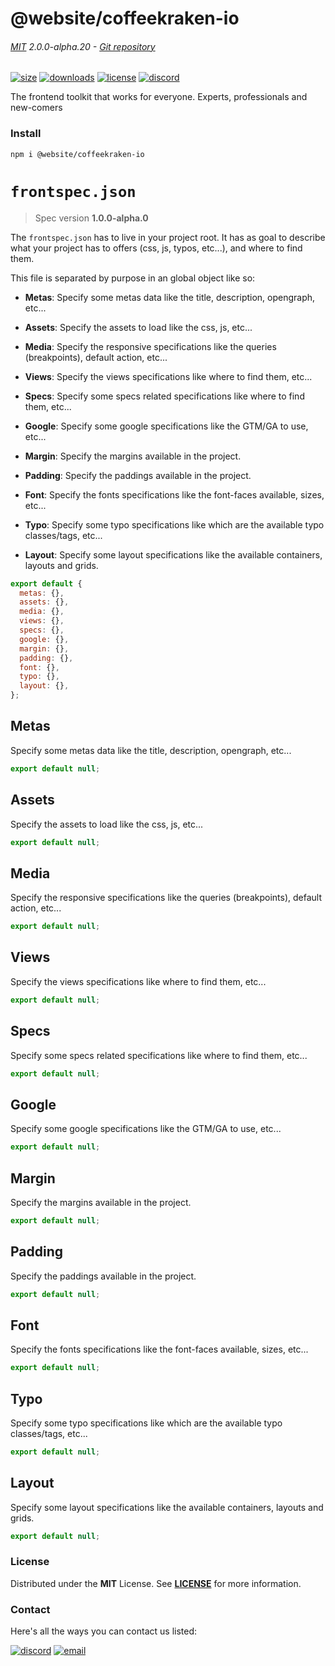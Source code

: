 <!-- This file has been generated using
     the "@coffeekraken/s-markdown-builder" package.
     !!! Do not edit it directly... -->


<!-- header -->
# @website/coffeekraken-io

###### [MIT](./license) 2.0.0-alpha.20 - [Git repository]()

<!-- shields -->
[![size](https://shields.io/bundlephobia/min/@website/coffeekraken-io?style=for-the-badge)](https://www.npmjs.com/package/@website/coffeekraken-io)
[![downloads](https://shields.io/npm/dm/@website/coffeekraken-io?style=for-the-badge)](https://www.npmjs.com/package/@website/coffeekraken-io)
[![license](https://shields.io/npm/l/@website/coffeekraken-io?style=for-the-badge)](./LICENSE)
[![discord](https://img.shields.io/discord/940362961682333767?color=5100FF&amp;label=Join%20us%20on%20Discord&amp;style=for-the-badge)](https://discord.gg/HzycksDJ)

<!-- description -->
The frontend toolkit that works for everyone. Experts, professionals and new-comers

<!-- install -->
### Install

```shell
npm i @website/coffeekraken-io

```

<!-- body -->

<!--
/**
* @name            Frontspec
* @namespace       doc.specFiles
* @type            Markdown
* @platform        md
* @status          stable
* @menu            Documentation / Spec files           /doc/specfiles/frontspec
*
* @since           2.0.0
* @author    Olivier Bossel <olivier.bossel@gmail.com> (https://coffeekraken.io)
*/
-->

# `frontspec.json`

> Spec version **1.0.0-alpha.0**

The `frontspec.json` has to live in your project root. It has as goal to describe what your project has to offers (css, js, typos, etc...), and where to find them.

This file is separated by purpose in an global object like so:


-   **Metas**: Specify some metas data like the title, description, opengraph, etc...
    
-   **Assets**: Specify the assets to load like the css, js, etc...
    
-   **Media**: Specify the responsive specifications like the queries (breakpoints), default action, etc...
    
-   **Views**: Specify the views specifications like where to find them, etc...
    
-   **Specs**: Specify some specs related specifications like where to find them, etc...
    
-   **Google**: Specify some google specifications like the GTM/GA to use, etc...
    
-   **Margin**: Specify the margins available in the project.
    
-   **Padding**: Specify the paddings available in the project.
    
-   **Font**: Specify the fonts specifications like the font-faces available, sizes, etc...
    
-   **Typo**: Specify some typo specifications like which are the available typo classes/tags, etc...
    
-   **Layout**: Specify some layout specifications like the available containers, layouts and grids.
    
```js
export default {
  metas: {},
  assets: {},
  media: {},
  views: {},
  specs: {},
  google: {},
  margin: {},
  padding: {},
  font: {},
  typo: {},
  layout: {},
};

```


## Metas

Specify some metas data like the title, description, opengraph, etc...

```js
export default null;

```


## Assets

Specify the assets to load like the css, js, etc...

```js
export default null;

```


## Media

Specify the responsive specifications like the queries (breakpoints), default action, etc...

```js
export default null;

```


## Views

Specify the views specifications like where to find them, etc...

```js
export default null;

```


## Specs

Specify some specs related specifications like where to find them, etc...

```js
export default null;

```


## Google

Specify some google specifications like the GTM/GA to use, etc...

```js
export default null;

```


## Margin

Specify the margins available in the project.

```js
export default null;

```


## Padding

Specify the paddings available in the project.

```js
export default null;

```


## Font

Specify the fonts specifications like the font-faces available, sizes, etc...

```js
export default null;

```


## Typo

Specify some typo specifications like which are the available typo classes/tags, etc...

```js
export default null;

```


## Layout

Specify some layout specifications like the available containers, layouts and grids.

```js
export default null;

```



<!-- license -->
### License

Distributed under the **MIT** License. See **[LICENSE](./license)** for more information.

<!-- contact -->
### Contact

Here's all the ways you can contact us listed:

[![discord](https://img.shields.io/badge/Join%20us%20on%20discord-Join-blueviolet?style=[config.shieldsio.style]&amp;logo=discord)](https://discord.gg/HzycksDJ)
[![email](https://img.shields.io/badge/Email%20us-Go-green?style=[config.shieldsio.style]&amp;logo=Mail.Ru)](mailto:olivier.bossel@gmail.com)
